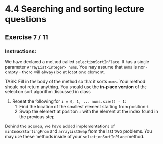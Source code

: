 # 4.4  Searching and sorting lecture questions
## Exercise 7 / 11
### Instructions:
We have declared a method called `selectionSortInPlace`. It has a single parameter `ArrayList<Integer> nums`. You may assume that `nums` is non-empty - there will always be at least one element.

TASK: Fill in the body of the method so that it sorts `nums`. Your method should not return anything. You should use the **in-place version** of the selection sort algorithm discussed in class.

1. Repeat the following for `i = 0, 1, ... nums.size() - 1`:
    1. Find the location of the smallest element starting from position `i`. 
    2. Swap the element at position `i` with the element at the index found in the previous step
    
Behind the scenes, we have added implementations of `minIndexStartingFrom` and `arrayListSwap` from the last two problems. You may use these methods inside of your `selectionSortInPlace` method.